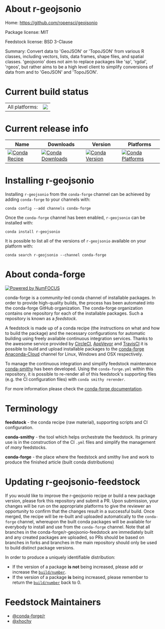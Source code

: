 About r-geojsonio
=================

Home: https://github.com/ropensci/geojsonio

Package license: MIT

Feedstock license: BSD 3-Clause

Summary: Convert data to 'GeoJSON' or 'TopoJSON' from various R classes, including vectors, lists, data frames, shape files, and spatial classes. 'geojsonio' does not aim to replace packages like 'sp', 'rgdal', 'rgeos', but rather aims to be a high level client to simplify conversions of data from and to 'GeoJSON' and 'TopoJSON'.



Current build status
====================


<table><tr><td>All platforms:</td>
    <td>
      <a href="https://dev.azure.com/conda-forge/feedstock-builds/_build/latest?definitionId=7230&branchName=master">
        <img src="https://dev.azure.com/conda-forge/feedstock-builds/_apis/build/status/r-geojsonio-feedstock?branchName=master">
      </a>
    </td>
  </tr>
</table>

Current release info
====================

| Name | Downloads | Version | Platforms |
| --- | --- | --- | --- |
| [![Conda Recipe](https://img.shields.io/badge/recipe-r--geojsonio-green.svg)](https://anaconda.org/conda-forge/r-geojsonio) | [![Conda Downloads](https://img.shields.io/conda/dn/conda-forge/r-geojsonio.svg)](https://anaconda.org/conda-forge/r-geojsonio) | [![Conda Version](https://img.shields.io/conda/vn/conda-forge/r-geojsonio.svg)](https://anaconda.org/conda-forge/r-geojsonio) | [![Conda Platforms](https://img.shields.io/conda/pn/conda-forge/r-geojsonio.svg)](https://anaconda.org/conda-forge/r-geojsonio) |

Installing r-geojsonio
======================

Installing `r-geojsonio` from the `conda-forge` channel can be achieved by adding `conda-forge` to your channels with:

```
conda config --add channels conda-forge
```

Once the `conda-forge` channel has been enabled, `r-geojsonio` can be installed with:

```
conda install r-geojsonio
```

It is possible to list all of the versions of `r-geojsonio` available on your platform with:

```
conda search r-geojsonio --channel conda-forge
```


About conda-forge
=================

[![Powered by NumFOCUS](https://img.shields.io/badge/powered%20by-NumFOCUS-orange.svg?style=flat&colorA=E1523D&colorB=007D8A)](http://numfocus.org)

conda-forge is a community-led conda channel of installable packages.
In order to provide high-quality builds, the process has been automated into the
conda-forge GitHub organization. The conda-forge organization contains one repository
for each of the installable packages. Such a repository is known as a *feedstock*.

A feedstock is made up of a conda recipe (the instructions on what and how to build
the package) and the necessary configurations for automatic building using freely
available continuous integration services. Thanks to the awesome service provided by
[CircleCI](https://circleci.com/), [AppVeyor](https://www.appveyor.com/)
and [TravisCI](https://travis-ci.org/) it is possible to build and upload installable
packages to the [conda-forge](https://anaconda.org/conda-forge)
[Anaconda-Cloud](https://anaconda.org/) channel for Linux, Windows and OSX respectively.

To manage the continuous integration and simplify feedstock maintenance
[conda-smithy](https://github.com/conda-forge/conda-smithy) has been developed.
Using the ``conda-forge.yml`` within this repository, it is possible to re-render all of
this feedstock's supporting files (e.g. the CI configuration files) with ``conda smithy rerender``.

For more information please check the [conda-forge documentation](https://conda-forge.org/docs/).

Terminology
===========

**feedstock** - the conda recipe (raw material), supporting scripts and CI configuration.

**conda-smithy** - the tool which helps orchestrate the feedstock.
                   Its primary use is in the construction of the CI ``.yml`` files
                   and simplify the management of *many* feedstocks.

**conda-forge** - the place where the feedstock and smithy live and work to
                  produce the finished article (built conda distributions)


Updating r-geojsonio-feedstock
==============================

If you would like to improve the r-geojsonio recipe or build a new
package version, please fork this repository and submit a PR. Upon submission,
your changes will be run on the appropriate platforms to give the reviewer an
opportunity to confirm that the changes result in a successful build. Once
merged, the recipe will be re-built and uploaded automatically to the
`conda-forge` channel, whereupon the built conda packages will be available for
everybody to install and use from the `conda-forge` channel.
Note that all branches in the conda-forge/r-geojsonio-feedstock are
immediately built and any created packages are uploaded, so PRs should be based
on branches in forks and branches in the main repository should only be used to
build distinct package versions.

In order to produce a uniquely identifiable distribution:
 * If the version of a package **is not** being increased, please add or increase
   the [``build/number``](https://conda.io/docs/user-guide/tasks/build-packages/define-metadata.html#build-number-and-string).
 * If the version of a package **is** being increased, please remember to return
   the [``build/number``](https://conda.io/docs/user-guide/tasks/build-packages/define-metadata.html#build-number-and-string)
   back to 0.

Feedstock Maintainers
=====================

* [@conda-forge/r](https://github.com/conda-forge/r/)
* [@xhochy](https://github.com/xhochy/)

